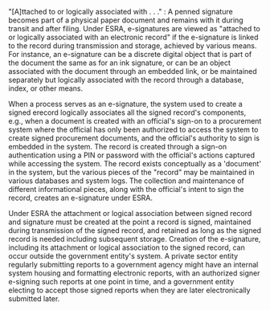 "[A]ttached to or logically associated with . . ." : A penned signature becomes part of a physical paper document and remains with it during transit and after filing. Under ESRA, e-signatures are viewed as "attached to or logically associated with an electronic record" if the e-signature is linked to the record during transmission and storage, achieved by various means. For instance, an e-signature can be a discrete digital object that is part of the document the same as for an ink signature, or can be an object associated with the document through an embedded link, or be maintained separately but logically associated with the record through a database, index, or other means.

When a process serves as an e-signature, the system used to create a signed erecord logically associates all the signed record's components, e.g., when a document is created with an official's sign-on to a procurement system where the official has only been authorized to access the system to create signed procurement documents, and the official's authority to sign is embedded in the system. The record is created through a sign-on authentication using a PIN or password with the official's actions captured while accessing the system. The record exists conceptually as a 'document' in the system, but the various pieces of the "record" may be maintained in various databases and system logs. The collection and maintenance of different informational pieces, along with the official's intent to sign the record, creates an e-signature under ESRA.

Under ESRA the attachment or logical association between signed record and signature must be created at the point a record is signed, maintained during transmission of the signed record, and retained as long as the signed record is needed including subsequent storage. Creation of the e-signature, including its attachment or logical association to the signed record, can occur outside the government entity's system. A private sector entity regularly submitting reports to a government agency might have an internal system housing and formatting electronic reports, with an authorized signer e-signing such reports at one point in time, and a government entity electing to accept those signed reports when they are later electronically submitted later.